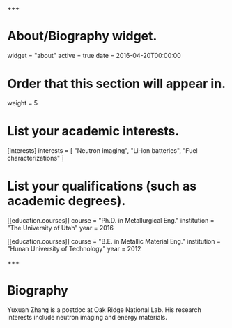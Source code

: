 +++
# About/Biography widget.
widget = "about"
active = true
date = 2016-04-20T00:00:00

# Order that this section will appear in.
weight = 5

# List your academic interests.
[interests]
  interests = [
    "Neutron imaging",
    "Li-ion batteries",
    "Fuel characterizations"
  ]

# List your qualifications (such as academic degrees).
[[education.courses]]
  course = "Ph.D. in Metallurgical Eng."
  institution = "The University of Utah"
  year = 2016

[[education.courses]]
  course = "B.E. in Metallic Material Eng."
  institution = "Hunan University of Technology"
  year = 2012
 
+++

# Biography

Yuxuan Zhang is a postdoc at Oak Ridge National Lab. His research interests include neutron imaging and energy materials.

